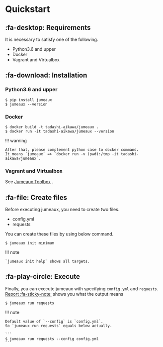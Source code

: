 Quickstart
==========

:fa-desktop: Requirements
-------------------------

It is necessary to satisfy one of the following.

* Python3.6 and upper
* Docker
* Vagrant and Virtualbox


:fa-download: Installation
--------------------------

### Python3.6 and upper

```
$ pip install jumeaux
$ jumeaux --version
```

### Docker

```
$ docker build -t tadashi-aikawa/jumeaux .
$ docker run -it tadashi-aikawa/jumeaux --version
```

!!! warning

    After that, please complement python case to docker command.
    It means `jumeaux` => `docker run -v (pwd):/tmp -it tadashi-aikawa/jumeaux`.

### Vagrant and Virtualbox

See [Jumeaux Toolbox] .


:fa-file: Create files
----------------------

Before executing jumeaux, you need to create two files.

* config.yml
* requests

You can create these files by using below command.

```
$ jumeaux init minimum
```

!!! note

    `jumeaux init help` shows all targets.


:fa-play-circle: Execute
------------------------

Finally, you can execute jumeaux with specifying `config.yml` and `requests`.
[Report :fa-sticky-note:](report.md) shows you what the output means

```
$ jumeaux run requests
```

!!! note

    Default value of `--config` is `config.yml`.
    So `jumeaux run requests` equals below actually.
    
    ```
    $ jumeaux run requests --config config.yml
    ```


[Jumeaux Toolbox]: https://github.com/tadashi-aikawa/jumeaux-toolbox
[todo]: todo.md
